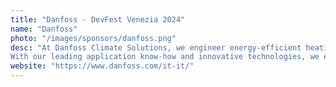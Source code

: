 ```yaml
---
title: "Danfoss - DevFest Venezia 2024"
name: "Danfoss"
photo: "/images/sponsors/danfoss.png"
desc: "At Danfoss Climate Solutions, we engineer energy-efficient heating and cooling solutions to help the world achieve more with less.
With our leading application know-how and innovative technologies, we enable a decarbonized, digital, and more sustainable future across industrial applications, residential and commercial buildings, infrastructure, and the entire food and cold chain. With a strong focus on people, quality, and innovation, we accelerate the green transition for a better future."
website: "https://www.danfoss.com/it-it/"
---
```

